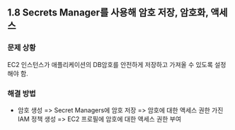 ## 1.8 Secrets Manager를 사용해 암호 저장, 암호화, 액세스

### 문제 상황

EC2 인스턴스가 애플리케이션의 DB암호를 안전하게 저장하고 가져올 수 있도록 설정해야 함.

### 해결 방법

- 암호 생성 => Secret Managers에 암호 저장 => 암호에 대한 액세스 권한 가진 IAM 정책 생성 => EC2 프로필에 암호에 대한 액세스 권한 부여
